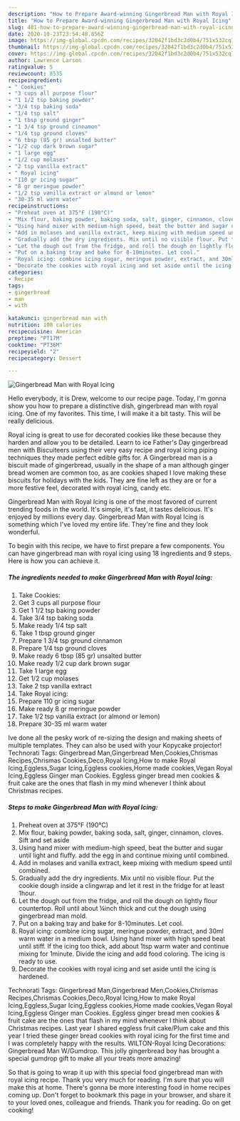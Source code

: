 ```yaml
---
description: "How to Prepare Award-winning Gingerbread Man with Royal Icing"
title: "How to Prepare Award-winning Gingerbread Man with Royal Icing"
slug: 481-how-to-prepare-award-winning-gingerbread-man-with-royal-icing
date: 2020-10-23T23:54:48.856Z
image: https://img-global.cpcdn.com/recipes/32042f1bd3c2d0b4/751x532cq70/gingerbread-man-with-royal-icing-recipe-main-photo.jpg
thumbnail: https://img-global.cpcdn.com/recipes/32042f1bd3c2d0b4/751x532cq70/gingerbread-man-with-royal-icing-recipe-main-photo.jpg
cover: https://img-global.cpcdn.com/recipes/32042f1bd3c2d0b4/751x532cq70/gingerbread-man-with-royal-icing-recipe-main-photo.jpg
author: Lawrence Larson
ratingvalue: 5
reviewcount: 8535
recipeingredient:
- " Cookies"
- "3 cups all purpose flour"
- "1 1/2 tsp baking powder"
- "3/4 tsp baking soda"
- "1/4 tsp salt"
- "1 tbsp ground ginger"
- "1 3/4 tsp ground cinnamon"
- "1/4 tsp ground cloves"
- "6 tbsp (85 gr) unsalted butter"
- "1/2 cup dark brown sugar"
- "1 large egg"
- "1/2 cup molases"
- "2 tsp vanilla extract"
- " Royal icing"
- "110 gr icing sugar"
- "8 gr meringue powder"
- "1/2 tsp vanilla extract or almond or lemon"
- "30-35 ml warm water"
recipeinstructions:
- "Preheat oven at 375°F (190°C)"
- "Mix flour, baking powder, baking soda, salt, ginger, cinnamon, cloves. Sift and set aside"
- "Using hand mixer with medium-high speed, beat the butter and sugar until light and fluffy. add the egg in and continue mixing until combined."
- "Add in molases and vanilla extract, keep mixing with medium speed until combined."
- "Gradually add the dry ingredients. Mix until no visible flour. Put the cookie dough inside a clingwrap and let it rest in the fridge for at least 1hour."
- "Let the dough out from the fridge, and roll the dough on lightly flour countertop. Roll until about ¼inch thick and cut the dough using gingerbread man mold."
- "Put on a baking tray and bake for 8-10minutes. Let cool."
- "Royal icing: combine icing sugar, meringue powder, extract, and 30ml warm water in a medium bowl. Using hand mixer with high speed beat until stiff. If the icing too thick, add about 1tsp warm water and continue mixing for 1minute. Divide the icing and add food coloring. The icing is ready to use."
- "Decorate the cookies with royal icing and set aside until the icing is hardened."
categories:
- Recipe
tags:
- gingerbread
- man
- with

katakunci: gingerbread man with 
nutrition: 108 calories
recipecuisine: American
preptime: "PT17M"
cooktime: "PT36M"
recipeyield: "2"
recipecategory: Dessert

---
```



![Gingerbread Man with Royal Icing](https://img-global.cpcdn.com/recipes/32042f1bd3c2d0b4/751x532cq70/gingerbread-man-with-royal-icing-recipe-main-photo.jpg)

Hello everybody, it is Drew, welcome to our recipe page. Today, I'm gonna show you how to prepare a distinctive dish, gingerbread man with royal icing. One of my favorites. This time, I will make it a bit tasty. This will be really delicious.

Royal icing is great to use for decorated cookies like these because they harden and allow you to be detailed. Learn to ice Father&#39;s Day gingerbread men with Biscuiteers using their very easy recipe and royal icing piping techniques they made perfect edible gifts for. A Gingerbread man is a biscuit made of gingerbread, usually in the shape of a man although ginger bread women are common too, as are cookies shaped I love making these biscuits for holidays with the kids. They are fine left as they are or for a more festive feel, decorated with royal icing, candy etc.

Gingerbread Man with Royal Icing is one of the most favored of current trending foods in the world. It's simple, it's fast, it tastes delicious. It's enjoyed by millions every day. Gingerbread Man with Royal Icing is something which I've loved my entire life. They're fine and they look wonderful.


To begin with this recipe, we have to first prepare a few components. You can have gingerbread man with royal icing using 18 ingredients and 9 steps. Here is how you can achieve it.

<!--inarticleads1-->

##### The ingredients needed to make Gingerbread Man with Royal Icing:

1. Take  Cookies:
1. Get 3 cups all purpose flour
1. Get 1 1/2 tsp baking powder
1. Take 3/4 tsp baking soda
1. Make ready 1/4 tsp salt
1. Take 1 tbsp ground ginger
1. Prepare 1 3/4 tsp ground cinnamon
1. Prepare 1/4 tsp ground cloves
1. Make ready 6 tbsp (85 gr) unsalted butter
1. Make ready 1/2 cup dark brown sugar
1. Take 1 large egg
1. Get 1/2 cup molases
1. Take 2 tsp vanilla extract
1. Take  Royal icing:
1. Prepare 110 gr icing sugar
1. Make ready 8 gr meringue powder
1. Take 1/2 tsp vanilla extract (or almond or lemon)
1. Prepare 30-35 ml warm water


Ive done all the pesky work of re-sizing the design and making sheets of multiple templates. They can also be used with your Kopycake projector! Technorati Tags: Gingerbread Man,Gingerbread Men,Cookies,Chrismas Recipes,Chrismas Cookies,Deco,Royal Icing,How to make Royal Icing,Eggless,Sugar Icing,Eggless cookies,Home made cookies,Vegan Royal Icing,Eggless Ginger man Cookies. Eggless ginger bread men cookies &amp; fruit cake are the ones that flash in my mind whenever I think about Christmas recipes. 

<!--inarticleads2-->

##### Steps to make Gingerbread Man with Royal Icing:

1. Preheat oven at 375°F (190°C)
1. Mix flour, baking powder, baking soda, salt, ginger, cinnamon, cloves. Sift and set aside
1. Using hand mixer with medium-high speed, beat the butter and sugar until light and fluffy. add the egg in and continue mixing until combined.
1. Add in molases and vanilla extract, keep mixing with medium speed until combined.
1. Gradually add the dry ingredients. Mix until no visible flour. Put the cookie dough inside a clingwrap and let it rest in the fridge for at least 1hour.
1. Let the dough out from the fridge, and roll the dough on lightly flour countertop. Roll until about ¼inch thick and cut the dough using gingerbread man mold.
1. Put on a baking tray and bake for 8-10minutes. Let cool.
1. Royal icing: combine icing sugar, meringue powder, extract, and 30ml warm water in a medium bowl. Using hand mixer with high speed beat until stiff. If the icing too thick, add about 1tsp warm water and continue mixing for 1minute. Divide the icing and add food coloring. The icing is ready to use.
1. Decorate the cookies with royal icing and set aside until the icing is hardened.


Technorati Tags: Gingerbread Man,Gingerbread Men,Cookies,Chrismas Recipes,Chrismas Cookies,Deco,Royal Icing,How to make Royal Icing,Eggless,Sugar Icing,Eggless cookies,Home made cookies,Vegan Royal Icing,Eggless Ginger man Cookies. Eggless ginger bread men cookies &amp; fruit cake are the ones that flash in my mind whenever I think about Christmas recipes. Last year I shared eggless fruit cake/Plum cake and this year I tried these ginger bread cookies with royal icing for the first time and I was completely happy with the results. WILTON-Royal Icing Decorations: Gingerbread Man W/Gumdrop. This jolly gingerbread boy has brought a special gumdrop gift to make all your treats more amazing! 

So that is going to wrap it up with this special food gingerbread man with royal icing recipe. Thank you very much for reading. I'm sure that you will make this at home. There's gonna be more interesting food in home recipes coming up. Don't forget to bookmark this page in your browser, and share it to your loved ones, colleague and friends. Thank you for reading. Go on get cooking!
